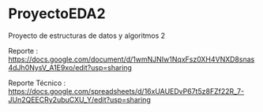 # ProyectoEDA2
Proyecto de estructuras de datos y algoritmos 2

Reporte : https://docs.google.com/document/d/1wmNJNIw1NqxFsz0XH4VNXD8snas4dJh0NysV_A1E9xo/edit?usp=sharing

Reporte Técnico : https://docs.google.com/spreadsheets/d/16xUAUEDvP67t5z8FZf22R_7-JUn2QEECRy2ubuCXU_Y/edit?usp=sharing

